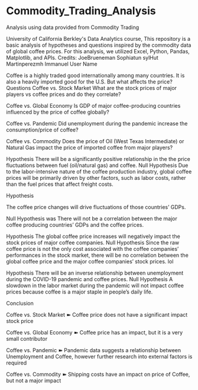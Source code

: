 # Commodity_Trading_Analysis
Analysis using data provided from Commodity Trading

University of California Berkley's Data Analytics course, 
This repository is a basic analysis of hypotheses and questions inspired by the commodity data of global coffee prices. For this analysis, we utilized Excel, Python, Pandas, Matplotlib, and APIs.
Credits:
JoeBrueneman 
Sophiatun
sylHut
Martinperezmh
Immanuel User Name


Coffee is a highly traded good internationally among many countries. It is also a heavily imported good for the U.S.
But what affects the price?
Questions
Coffee vs. Stock Market 
What are the stock prices of major players vs coffee prices and do they correlate?

Coffee vs. Global Economy
Is GDP of major coffee-producing countries influenced by the price of coffee globally?
 
Coffee vs. Pandemic
Did unemployment during the pandemic increase the consumption/price of coffee?

Coffee vs. Commodity
Does the price of Oil (West Texas Intermediate) or Natural Gas impact the price of imported coffee from major players?



Hypothesis
There will be a significantly positive relationship in the the price fluctuations between fuel (oil/natural gas) and coffee. 
Null Hypothesis
Due to the labor-intensive nature of the coffee production industry, global coffee prices will be primarily driven by other factors, such as labor costs, rather than the fuel prices that affect freight costs.




Hypothesis

The coffee price changes will drive fluctuations of those countries’ GDPs.

Null Hypothesis was
There will not be a correlation between the major coffee producing countries’ GDPs and the coffee prices. 




Hypothesis
The global coffee price increases will negatively impact the stock prices of major coffee companies.
Null Hypothesis
Since the raw coffee price is not the only cost associated with the coffee companies’ performances in the stock market, there will be no correlation between the global coffee price and the major coffee companies’ stock prices.
lol




Hypothesis
There will be an inverse relationship between unemployment during the COVID-19 pandemic and coffee prices.
Null Hypothesis
A slowdown in the labor market during the pandemic will not impact coffee prices because coffee is a major staple in people’s daily life. 
















Conclusion

Coffee vs. Stock Market 
➽ Coffee price does not have a significant impact stock price

Coffee vs. Global Economy
➽ Coffee price has an impact, but it is a very small contributor
 
Coffee vs. Pandemic
➽ Pandemic data suggests a relationship between Unemployment and Coffee, however further research into external factors is required

Coffee vs. Commodity
➽ Shipping costs have an impact on price of Coffee, but not a major impact
